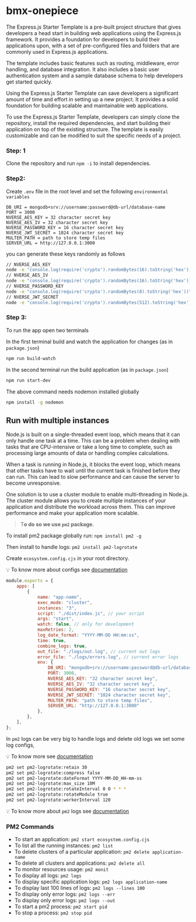 # bmx-onepiece

The Express.js Starter Template is a pre-built project structure that gives developers a head start in building web applications using the Express.js framework. It provides a foundation for developers to build their applications upon, with a set of pre-configured files and folders that are commonly used in Express.js applications.

The template includes basic features such as routing, middleware, error handling, and database integration. It also includes a basic user authentication system and a sample database schema to help developers get started quickly.

Using the Express.js Starter Template can save developers a significant amount of time and effort in setting up a new project. It provides a solid foundation for building scalable and maintainable web applications.

To use the Express.js Starter Template, developers can simply clone the repository, install the required dependencies, and start building their application on top of the existing structure. The template is easily customizable and can be modified to suit the specific needs of a project.

### Step: 1

Clone the repository and run `npm -i` to install dependencies.

### Step2:

Create `.env` file in the root level and set the following `environmental variables`

```
DB_URI = mongodb+srv://username:password@db-url/database-name
PORT = 3000
NVERSE_AES_KEY = 32 character secret key
NVERSE_AES_IV = 32 character secret key
NVERSE_PASSWORD_KEY = 16 character secret key
NVERSE_JWT_SECRET = 1024 character secret key
MULTER_PATH = path to store temp files
SERVER_URL = http://127.0.0.1:3000
```

you can generate these keys randomly as follows

```bash
// NVERSE_AES_KEY
node -e "console.log(require('crypto').randomBytes(16).toString('hex'))"
// NVERSE_AES_IV
node -e "console.log(require('crypto').randomBytes(16).toString('hex'))"
// NVERSE_PASSWORD_KEY
node -e "console.log(require('crypto').randomBytes(8).toString('hex'))"
// NVERSE_JWT_SECRET
node -e "console.log(require('crypto').randomBytes(512).toString('hex'))"
```

### Step 3:

To run the app open two terminals

In the first terminal build and watch the application for changes (as in `package.json`)

```bash
npm run build-watch
```

In the second terminal run the build application (as in `package.json`)

```bash
npm run start-dev
```
The above command needs nodemon installed globally
```bash
npm install -g nodemon
```

## Run with multiple instances

Node.js is built on a single-threaded event loop, which means that it can only handle one task at a time. This can be a problem when dealing with tasks that are CPU-intensive or take a long time to complete, such as processing large amounts of data or handling complex calculations.

When a task is running in Node.js, it blocks the event loop, which means that other tasks have to wait until the current task is finished before they can run. This can lead to slow performance and can cause the server to become unresponsive.

One solution is to use a cluster module to enable multi-threading in Node.js. The cluster module allows you to create multiple instances of your application and distribute the workload across them. This can improve performance and make your application more scalable.

> T**o do so we use `pm2` package.**
>

To install pm2 package globally run: `npm install pm2 -g`

Then install to handle logs: `pm2 install pm2-logrotate`

Create `ecosystem.config.cjs` in your root directory.

💡 To know more about configs see [documentation](https://pm2.keymetrics.io/docs/usage/application-declaration/)

```jsx
module.exports = {
	apps: [
		{
			name: "app-name",
			exec_mode: "cluster",
			instances: "3",
			script: "./dist/index.js", // your script
			args: "start",
			watch: false, // only for development
			maxRetries: 2,
			log_date_format: "YYYY-MM-DD HH:mm:ss",
			time: true,
			combine_logs: true,
			out_file: "./logs/out.log", // current out logs
			error_file: "./logs/errors.log", // current error logs
			env: {
				DB_URI: "mongodb+srv://username:password@db-url/database-name",
				PORT: 3000,
				NVERSE_AES_KEY: "32 character secret key",
				NVERSE_AES_IV: "32 character secret key",
				NVERSE_PASSWORD_KEY: "16 character secret key",
				NVERSE_JWT_SECRET: "1024 character secret key",
				MULTER_PATH: "path to store temp files",
				SERVER_URL: "http://127.0.0.1:3000"
			},
		},
	],
};
```

In `pm2` logs can be very big to handle logs and delete old logs we set some log configs,

💡 To know more see [documentation](https://www.npmjs.com/package/pm2-logrotate)

```bash
pm2 set pm2-logrotate:retain 30
pm2 set pm2-logrotate:compress false
pm2 set pm2-logrotate:dateFormat YYYY-MM-DD_HH-mm-ss
pm2 set pm2-logrotate:max_size 10M
pm2 set pm2-logrotate:rotateInterval 0 0 * * *
pm2 set pm2-logrotate:rotateModule true
pm2 set pm2-logrotate:workerInterval 120
```

💡 To know more about `pm2` logs see [documentation](https://pm2.keymetrics.io/docs/usage/log-management/)

### PM2 Commands

- To start an application: `pm2 start ecosystem.config.cjs`
- To list all the running instances: `pm2 list`
- To delete clusters of a particular application: `pm2 delete application-name`
- To delete all clusters and applications: `pm2 delete all`
- To monitor resources usage: `pm2 monit`
- To display all logs: `pm2 logs`
- To display specific application logs: `pm2 logs application-name`
- To display last 100 lines of logs: `pm2 logs --lines 100`
- To display only error logs: `pm2 logs --err`
- To display only error logs: `pm2 logs --out`
- To start a pm2 process: `pm2 start pid`
- To stop a process: `pm2 stop pid`
